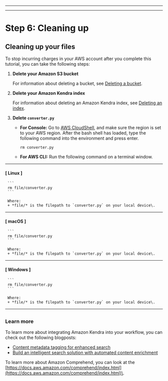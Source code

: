 --------

--------

# Step 6: Cleaning up<a name="tutorial-search-metadata-cleanup"></a>

## Cleaning up your files<a name="tutorial-search-metadata-cleanup-delete"></a>

To stop incurring charges in your AWS account after you complete this tutorial, you can take the following steps:

1. **Delete your Amazon S3 bucket**

   For information about deleting a bucket, see [Deleting a bucket](https://docs.aws.amazon.com/AmazonS3/latest/userguide/delete-bucket.html)\.

1. **Delete your Amazon Kendra index**

   For information about deleting an Amazon Kendra index, see [Deleting an index](https://docs.aws.amazon.com/kendra/latest/dg/delete-index.html)\.

1. **Delete `converter.py`**
   + **For Console:** Go to [AWS CloudShell](https://console.aws.amazon.com/cloudshell/), and make sure the region is set to your AWS region\. After the bash shell has loaded, type the following command into the environment and press enter\.

     ```
     rm converter.py
     ```
   + **For AWS CLI:** Run the following command on a terminal window\.

------
#### [ Linux ]

     ```
     rm file/converter.py
     ```

     Where:
     + *file/* is the filepath to `converter.py` on your local device\.

------
#### [ macOS ]

     ```
     rm file/converter.py
     ```

     Where:
     + *file/* is the filepath to `converter.py` on your local device\.

------
#### [ Windows ]

     ```
     rm file/converter.py
     ```

     Where:
     + *file/* is the filepath to `converter.py` on your local device\.

------

## <a name="tutorial-search-metadata-cleanup-more"></a>

### Learn more<a name="tutorial-search-metadata-cleanup-2-more"></a>

To learn more about integrating Amazon Kendra into your workflow, you can check out the following blogposts:
+ [Content metadata tagging for enhanced search](https://comprehend-immersionday.workshop.aws/lab8.html)
+ [Build an intelligent search solution with automated content enrichment](https://aws.amazon.com/blogs/machine-learning/build-an-intelligent-search-solution-with-automated-content-enrichment/)

To learn more about Amazon Comprehend, you can look at the [https://docs.aws.amazon.com/comprehend/index.html](https://docs.aws.amazon.com/comprehend/index.html)\.